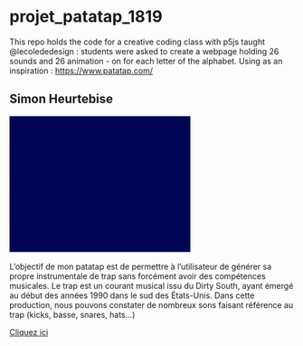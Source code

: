 
# projet_patatap_1819
This repo holds the code for a creative coding class with p5js taught @lecolededesign : students were asked to create a webpage holding 26 sounds and 26 animation - on for each letter of the alphabet. Using as an inspiration : https://www.patatap.com/

## Simon Heurtebise

<img src="Heurtebise_Simon/patatap.gif" width="320" height="240" />

L’objectif de mon patatap est de permettre à l’utilisateur de générer sa propre instrumentale de trap sans forcément avoir des compétences musicales. Le trap est un courant musical issu du Dirty South, ayant émergé au début des années 1990 dans le sud des États-Unis. Dans cette production, nous pouvons constater de nombreux sons faisant référence au trap (kicks, basse, snares, hats...)

[Cliquez ici](https://ateliernum.github.io/projet_patatap_1819/Heurtebise_Simon/index.html)

